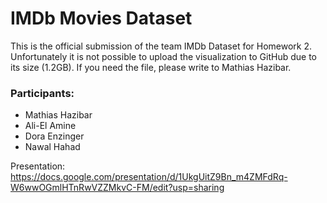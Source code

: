 <h1>IMDb Movies Dataset </h1>

This is the official submission of the team IMDb Dataset for Homework 2.
Unfortunately it is not possible to upload the visualization to GitHub due to its size (1.2GB). If you need the file, please write to Mathias Hazibar. 

<h3>Participants: </h3>

* Mathias Hazibar
* Ali-El Amine
* Dora Enzinger
* Nawal Hahad


Presentation:
https://docs.google.com/presentation/d/1UkgUitZ9Bn_m4ZMFdRq-W6wwOGmlHTnRwVZZMkvC-FM/edit?usp=sharing
